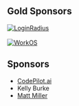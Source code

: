 ## Gold Sponsors

[![LoginRadius](https://raw.githubusercontent.com/jaredhanson/passport/master/sponsors/loginradius.png)](https://www.loginradius.com/)
<br><br>
[![WorkOS](https://raw.githubusercontent.com/jaredhanson/passport/master/sponsors/workos.png)](https://workos.com/)

## Sponsors

- [CodePilot.ai](https://codepilot.ai/)
- Kelly Burke
- [Matt Miller](https://mmiller.me/)
